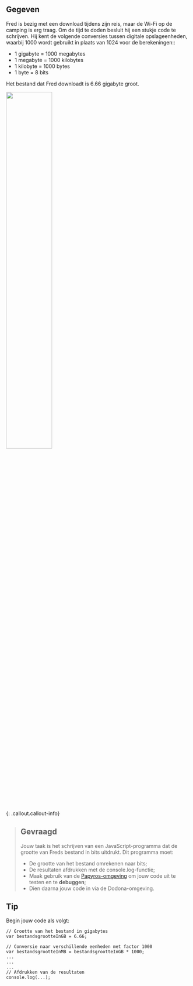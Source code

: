 ## Gegeven

Fred is bezig met een download tijdens zijn reis, maar de Wi-Fi op de camping is erg traag. Om de tijd te doden besluit hij een stukje code te schrijven. Hij kent de volgende conversies tussen digitale opslageenheden, waarbij 1000 wordt gebruikt in plaats van 1024 voor de berekeningen::


* 1 gigabyte = 1000 megabytes
* 1 megabyte = 1000 kilobytes
* 1 kilobyte = 1000 bytes
* 1 byte = 8 bits

Het bestand dat Fred downloadt is 6.66 gigabyte groot.


<img src="https://miro.medium.com/max/1400/1*L334tY40QbIp6CYdiyeOVw.jpeg" width="50%"/>

{: .callout.callout-info}
> ## Gevraagd
> Jouw taak is het schrijven van een JavaScript-programma dat de grootte van Freds bestand in bits uitdrukt. Dit programma moet:
> * De grootte van het bestand omrekenen naar bits;
> * De resultaten afdrukken met de console.log-functie; 
> * Maak gebruik van de [Papyros-omgeving](https://papyros.dodona.be/?locale=nl&language=JavaScript) om jouw code uit te testen en te **debuggen**; 
> * Dien daarna jouw code in via de Dodona-omgeving. 


## Tip
Begin jouw code als volgt:

```
// Grootte van het bestand in gigabytes
var bestandsgrootteInGB = 6.66;

// Conversie naar verschillende eenheden met factor 1000
var bestandsgrootteInMB = bestandsgrootteInGB * 1000;
...
...
...
// Afdrukken van de resultaten
console.log(...);
```
